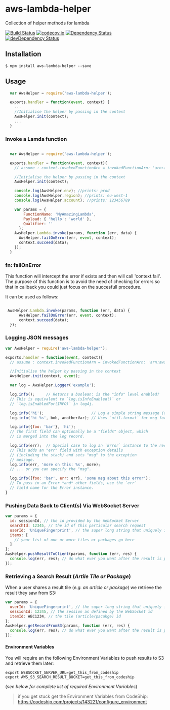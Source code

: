 # aws-lambda-helper
Collection of helper methods for lambda

[![Build Status](https://travis-ci.org/numo-labs/aws-lambda-helper.svg?branch=master)](https://travis-ci.org/numo-labs/aws-lambda-helper)
[![codecov.io](https://codecov.io/github/numo-labs/aws-lambda-helper/coverage.svg?branch=master)](https://codecov.io/github/numo-labs/aws-lambda-helper?branch=master)
[![Dependency Status](https://david-dm.org/numo-labs/aws-lambda-helper.svg)](https://david-dm.org/numo-labs/aws-lambda-helper)
[![devDependency Status](https://david-dm.org/numo-labs/aws-lambda-helper/dev-status.svg)](https://david-dm.org/numo-labs/aws-lambda-helper#info=devDependencies)

## Installation
`$ npm install aws-lambda-helper --save`

## Usage

```javascript
  var AwsHelper = require('aws-lambda-helper');

  exports.handler = function(event, context) {
    ...
    //Initialise the helper by passing in the context
    AwsHelper.init(context);
    ...
  }
```

### Invoke a Lamda function

```javascript

  var AwsHelper = require('aws-lambda-helper');

  exports.handler = function(event, context){
    // assume : context.invokedFunctionArn = invokedFunctionArn: 'arn:aws:lambda:eu-west-1:123456789:function:mylambda:prod'

    //Initialise the helper by passing in the context
    AwsHelper.init(context);

    console.log(AwsHelper.env); //prints: prod
    console.log(AwsHelper.region); //prints: eu-west-1
    console.log(AwsHelper.account); //prints: 123456789

    var params = {
        FunctionName: 'MyAmazingLambda',
        Payload: { 'hello': 'world' },
        Qualifier: ''
      };
    AwsHelper.Lambda.invoke(params, function (err, data) {
      AwsHelper.failOnError(err, event, context);
      context.succeed(data);
    });
  }
```

### fn: failOnError

This function will intercept the error if exists and then will call 'context.fail'.
The purpose of this function is to avoid the need of checking for errors so that in callback you could just focus on the succesfull procedure.

It can be used as follows:
```js

 AwsHelper.Lambda.invoke(params, function (err, data) {
      AwsHelper.failOnError(err, event, context);
      context.succeed(data);
  });

```

### Logging JSON messages

```js
var AwsHelper = require('aws-lambda-helper');

exports.handler = function(event, context){
  // assume : context.invokedFunctionArn = invokedFunctionArn: 'arn:aws:lambda:eu-west-1:123456789:function:mylambda:prod'

  //Initialise the helper by passing in the context
  AwsHelper.init(context, event);

  var log = AwsHelper.Logger('example');

  log.info();     // Returns a boolean: is the "info" level enabled?
  // This is equivalent to `log.isInfoEnabled()` or
  // `log.isEnabledFor(INFO)` in log4j.

  log.info('hi');                     // Log a simple string message (or number).
  log.info('hi %s', bob, anotherVar); // Uses `util.format` for msg formatting.

  log.info({foo: 'bar'}, 'hi');
  // The first field can optionally be a "fields" object, which
  // is merged into the log record.

  log.info(err);  // Special case to log an `Error` instance to the record.
  // This adds an "err" field with exception details
  // (including the stack) and sets "msg" to the exception
  // message.
  log.info(err, 'more on this: %s', more);
  // ... or you can specify the "msg".

  log.info({foo: 'bar', err: err}, 'some msg about this error');
  // To pass in an Error *and* other fields, use the `err`
  // field name for the Error instance.
}
```

### Pushing Data Back to Client(s) Via WebSocket Server

```js
var params = {
  id: sessionId, // the id provided by the WebSocket Server
  searchId: 12345, // the id of this particular search request
  userId: 'UniqueFingerprint', // the super long string that uniquely identifies a client
  items: [
    // your list of one or more tiles or packages go here
  ]
};
AwsHelper.pushResultToClient(params, function (err, res) {
  console.log(err, res); // do what ever you want after the result is pushed
});
```

### Retrieving a Search Result (*Artile Tile or Package*)

When a user shares a result tile (*e.g. an article or package*)
we retrieve the result they saw from S3:

```js
var params = {
  userId: 'UniqueFingerprint', // the super long string that uniquely identifies a client
  sessionId: 12345, // the session as defined by the WebSocket id
  itemId: ABC1234, // the tile (article/pacakge) id
};
AwsHelper.getRecordFromS3(params, function (err, res) {
  console.log(err, res); // do what ever you want after the result is pushed
});
```

#### Environment Variables

You will require an the following Environment Variables to push results to S3
and retrieve them later:
```
export WEBSOCKET_SERVER_URL=get_this_from_codeship
export AWS_S3_SEARCH_RESULT_BUCKET=get_this_from_codeship
```

(*see below for complete list of required Environment Variables*)

> if you get stuck get the Environment Variables from CodeShip:
> https://codeship.com/projects/143221/configure_environment
